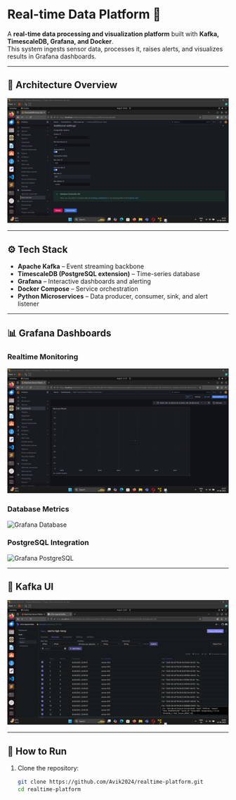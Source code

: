 # Real-time Data Platform 🚀

A **real-time data processing and visualization platform** built with **Kafka, TimescaleDB, Grafana, and Docker**.  
This system ingests sensor data, processes it, raises alerts, and visualizes results in Grafana dashboards.

---

## 📂 Architecture Overview
![System Architecture](assets/database_connection.png)

---

## ⚙️ Tech Stack
- **Apache Kafka** – Event streaming backbone
- **TimescaleDB (PostgreSQL extension)** – Time-series database
- **Grafana** – Interactive dashboards and alerting
- **Docker Compose** – Service orchestration
- **Python Microservices** – Data producer, consumer, sink, and alert listener

---

## 📊 Grafana Dashboards
### Realtime Monitoring
![Grafana Dashboard](assets/grafana_dashboard.png)

### Database Metrics
![Grafana Database](assets/grafana_database.png)

### PostgreSQL Integration
![Grafana PostgreSQL](assets/grafana_postgresql.png)

---

## 🔌 Kafka UI
![Kafka UI](assets/kafkaUI.png)

---

## 🚀 How to Run

1. Clone the repository:
   ```bash
   git clone https://github.com/Avik2024/realtime-platform.git
   cd realtime-platform
